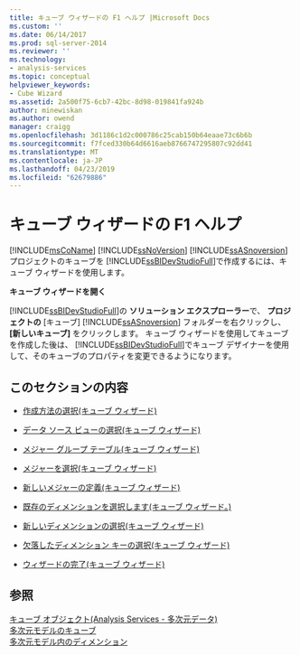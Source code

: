 ```yaml
---
title: キューブ ウィザードの F1 ヘルプ |Microsoft Docs
ms.custom: ''
ms.date: 06/14/2017
ms.prod: sql-server-2014
ms.reviewer: ''
ms.technology:
- analysis-services
ms.topic: conceptual
helpviewer_keywords:
- Cube Wizard
ms.assetid: 2a500f75-6cb7-42bc-8d98-019841fa924b
author: minewiskan
ms.author: owend
manager: craigg
ms.openlocfilehash: 3d1186c1d2c000786c25cab150b64eaae73c6b6b
ms.sourcegitcommit: f7fced330b64d6616aeb8766747295807c92dd41
ms.translationtype: MT
ms.contentlocale: ja-JP
ms.lasthandoff: 04/23/2019
ms.locfileid: "62679886"
---
```

# <a name="cube-wizard-f1-help"></a>キューブ ウィザードの F1 ヘルプ
   [!INCLUDE[msCoName](../includes/msconame-md.md)] [!INCLUDE[ssNoVersion](../includes/ssnoversion-md.md)] [!INCLUDE[ssASnoversion](../includes/ssasnoversion-md.md)] プロジェクトのキューブを [!INCLUDE[ssBIDevStudioFull](../includes/ssbidevstudiofull-md.md)]で作成するには、キューブ ウィザードを使用します。  
  
 **キューブ ウィザードを開く**  
  
 [!INCLUDE[ssBIDevStudioFull](../includes/ssbidevstudiofull-md.md)]の **ソリューション エクスプローラー**で、 **プロジェクトの** [キューブ] [!INCLUDE[ssASnoversion](../includes/ssasnoversion-md.md)] フォルダーを右クリックし、 **[新しいキューブ]** をクリックします。 キューブ ウィザードを使用してキューブを作成した後は、 [!INCLUDE[ssBIDevStudioFull](../includes/ssbidevstudiofull-md.md)]でキューブ デザイナーを使用して、そのキューブのプロパティを変更できるようになります。  
  
## <a name="in-this-section"></a>このセクションの内容  
  
-   [作成方法の選択&#40;キューブ ウィザード&#41;](select-creation-method-cube-wizard.md)  
  
-   [データ ソース ビューの選択&#40;キューブ ウィザード&#41;](select-a-data-source-view-cube-wizard.md)  
  
-   [メジャー グループ テーブル&#40;キューブ ウィザード&#41;](select-measure-group-tables-cube-wizard.md)  
  
-   [メジャーを選択&#40;キューブ ウィザード&#41;](select-measures-cube-wizard.md)  
  
-   [新しいメジャーの定義&#40;キューブ ウィザード&#41;](define-new-measures-cube-wizard.md)  
  
-   [既存のディメンションを選択します&#40;キューブ ウィザード。&#41;](select-existing-dimensions-cube-wizard.md)  
  
-   [新しいディメンションの選択&#40;キューブ ウィザード&#41;](select-new-dimensions-cube-wizard.md)  
  
-   [欠落したディメンション キーの選択&#40;キューブ ウィザード&#41;](select-missing-dimension-keys-cube-wizard.md)  
  
-   [ウィザードの完了&#40;キューブ ウィザード&#41;](completing-the-wizard-cube-wizard.md)  
  
## <a name="see-also"></a>参照  
 [キューブ オブジェクト&#40;Analysis Services - 多次元データ&#41;](multidimensional-models-olap-logical-cube-objects/cube-objects-analysis-services-multidimensional-data.md)   
 [多次元モデルのキューブ](multidimensional-models/cubes-in-multidimensional-models.md)   
 [多次元モデル内のディメンション](multidimensional-models/dimensions-in-multidimensional-models.md)  
  
  
